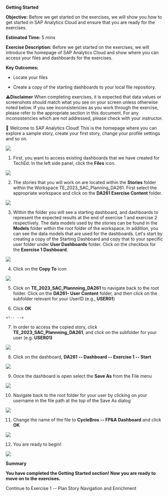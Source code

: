 **Getting Started**

**Objective:** Before we get started on the exercises, we will show you
how to get started in SAP Analytics Cloud and ensure that you are ready
for the exercises.

**Estimated Time:** 5 mins

**Exercise Description:** Before we get started on the exercises, we
will introduce the homepage of SAP Analytics Cloud and show where you
can access your files and dashboards for the exercises.

**Key Outcomes:**

-   Locate your files

-   Create a copy of the starting dashboards to your local file
    repository.

⚠️**Disclaimer** When completing exercises, it is expected that data
values or screenshots should match what you see on your screen unless
otherwise noted below. If you see inconsistencies as you work through
the exercise, please refer to the appropriate section in this document.
For any inconsistencies which are not addressed, please check with your
instructor.

🚩 Welcome to SAP Analytics Cloud! This is the homepage where you can
explore a sample story, create your first story, change your profile
settings and so on.

![](./images//image1.png)

1.  First, you want to access existing dashboards that we have created
    for TechEd. In the left side panel, click the **Files** icon.

![](./images//image2.png)

2.  The stories that you will work on are located within the **Stories**
    folder within the Workspace TE_2023_SAC_Planning_DA261. First select
    the appropriate workspace and click on the **DA261 Exercise
    Content** folder.

![](./images//image3.png)

3.  Within the folder you will see a starting dashboard, and dashboards
    to represent the expected results at the end of exercise 1 and
    exercise 2 respectively. The data models used by the stories can be
    found in the **Models** folder within the root folder of the
    workspace. In addition, you can see the data models that are used
    for the dashboards. Let\'s start by creating a copy of the Starting
    Dashboard and copy that to your specific user folder under **User
    Dashboards** folder. Click on the checkbox for the **Exercise 1
    Dashboard**.

![](./images//image4.png)

4.  Click on the **Copy To** icon

![](./images//image5.png)

5.  Click on **TE_2023_SAC_Plannning_DA261** to navigate back to the
    root folder. Click on the **DA261- User Content** folder, and then
    click on the subfolder relevant for your UserID (e.g., **USER01**)

6.  Click **OK**

```{=html}
<!-- -->
```
7.  In order to access the copied story, click
    **TE_2023_SAC_Plannning_DA261**, and click on the subfolder for your
    user (e.g. **USER01)** 

![](./images//image6.png)

8.  Click on the dashboard, **DA261 -- Dashboard -- Exercise 1 --
    Start**

![](./images//image7.png)

9.  Once the dashboard is open select the **Save As** from the File menu

![](./images//image8.png)

10. Navigate back to the root folder for your user by clicking on your
    username in the file path at the top of the Save As dialog

![](./images//image9.png)

11. Change the name of the file to **CycleBros -- FP&A Dashboard** and
    click **OK**

![](./images//image10.png)

12. You are ready to begin!

![](./images//image11.png)

**Summary**

**You have completed the Getting Started section! Now you are ready to
move on to the exercises.**

Continue to Exercise 1 -- Plan Story Navigation and Enrichment
